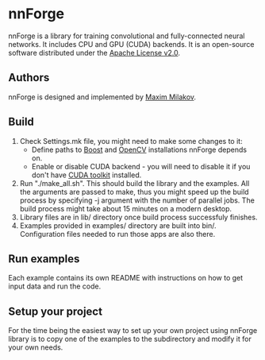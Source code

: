 nnForge
=======

nnForge is a library for training convolutional and fully-connected neural networks. It includes CPU and GPU (CUDA) backends.
It is an open-source software distributed under the [Apache License v2.0](http://www.apache.org/licenses/LICENSE-2.0).

Authors
-------
nnForge is designed and implemented by [Maxim Milakov](http://milakov.org).

Build
-----

1. Check Settings.mk file, you might need to make some changes to it:
	* Define paths to [Boost](http://www.boost.org/) and [OpenCV](http://opencv.org/) installations nnForge depends on.
	* Enable or disable CUDA backend - you will need to disable it if you don't have [CUDA toolkit](https://developer.nvidia.com/cuda-toolkit) installed.
2. Run "./make_all.sh". This should build the library and the examples. All the arguments are passed to make, thus you might speed up the build process by specifying -j argument with the number of parallel jobs. The build process might take about 15 minutes on a modern desktop.
3. Library files are in lib/ directory once build process successfuly finishes.
4. Examples provided in examples/ directory are built into bin/. Configuration files needed to run those apps are also there.

Run examples
------------

Each example contains its own README with instructions on how to get input data and run the code.

Setup your project
------------------

For the time being the easiest way to set up your own project using nnForge library is to copy one of the examples to the subdirectory and modify it for your own needs.
